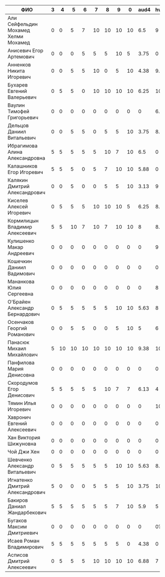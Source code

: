 |                ФИО                   | 3  | 4  | 5  | 6  | 7  | 8  | 9  | 0  | aud4 | hw4 |  m4  | m23r | cqa  |
|--------------------------------------|----|----|----|----|----|----|----|----|------|-----|------|------|------|
| Али Сейфельдин Мохамед Хелми Мохамед | 0  | 0  | 5  | 7  | 10 | 10 | 10 | 10 | 6.5  | 9   | 8    | 8    | 8    |
| Анисевич Егор Артемович              | 0  | 0  | 0  | 5  | 5  | 5  | 10 | 5  | 3.75 | 0   | 1.5  | 4    | 2.75 |
| Анненков Никита Игоревич             | 0  | 0  | 5  | 5  | 10 | 0  | 5  | 10 | 4.38 | 9.5 | 7.45 | 7    | 7.23 |
| Бухарев Евгений Валерьевич           | 0  | 5  | 5  | 0  | 10 | 10 | 10 | 10 | 6.25 | 10  | 8.5  | 8    | 8.25 |
| Ваулин Тимофей Григорьевич           | 0  | 0  | 0  | 0  | 0  | 0  | 0  | 0  | 0    | 6.5 | 3.9  | 7    | 5.45 |
| Дельцов Даниил Витальевич            | 0  | 0  | 5  | 5  | 0  | 5  | 5  | 10 | 3.75 | 8.5 | 6.6  | 7    | 6.8  |
| Ибрагимова Алина Александровна       | 5  | 5  | 5  | 5  | 5  | 10 | 7  | 10 | 6.5  | 0   | 2.6  | 7    | 4.8  |
| Калашников Егор Игоревич             | 5  | 5  | 5  | 0  | 5  | 7  | 10 | 10 | 5.88 | 0   | 2.35 | 9    | 5.68 |
| Калякин Дмитрий Александрович        | 0  | 0  | 5  | 0  | 0  | 5  | 5  | 10 | 3.13 | 9   | 6.65 | 7    | 6.83 |
| Киселев Алексей Игоревич             | 0  | 5  | 5  | 5  | 10 | 10 | 10 | 5  | 6.25 | 8.5 | 7.6  | 8    | 8    |
| Кормилицын Владимир Алексеевич       | 5  | 5  | 10 | 7  | 10 | 7  | 10 | 10 | 8    | 8.5 | 8.3  | 9    | 8.65 |
| Кулишенко Макар Андреевич            | 0  | 0  | 0  | 0  | 0  | 0  | 0  | 0  | 0    | 9   |      | 10   |      |
| Кошечкин Даниил Вадимович            | 0  | 0  | 0  | 0  | 0  | 0  | 0  | 0  | 0    | 0   | 0    | 5    |      |
| Мананкова Юлия Сергеевна             | 0  | 0  | 0  | 0  | 0  | 0  | 0  | 0  | 0    | 8   |      | 9    |      |
| О'Брайен Александр Бернардович       | 0  | 5  | 5  | 5  | 5  | 5  | 10 | 10 | 5.63 | 8   | 7.05 | 7    | 6.9  |
| Осенчаков Георгий Романович          | 0  | 0  | 5  | 5  | 0  | 0  | 5  | 10 | 5    | 6   | 5.6  | 7    | 6.3  |
| Панасюк Михаил Михайлович            | 5  | 10 | 10 | 10 | 10 | 10 | 10 | 10 | 9.38 | 10  | 9.75 | 9    | 9.38 |
| Панфилова Мария Денисовна            | 0  | 0  | 0  | 0  | 0  | 0  | 0  | 0  | 0    | 0   |      | 9    |      |
| Скородумов Егор Денисович            | 5  | 5  | 5  | 5  | 5  | 10 | 7  | 7  | 6.13 | 4   | 4.85 | 8    | 6.43 |
| Тямин Илья Игоревич                  | 0  | 0  | 0  | 0  | 0  | 0  | 0  | 0  | 0    | 10  |      | 9    |      |
| Хавронич Евгений Алексеевич          | 0  | 0  | 0  | 0  | 0  | 0  | 0  | 0  | 0    | 0   |      | 9    |      |
| Хан Виктория Шижуновна               | 0  | 0  | 0  | 0  | 0  | 0  | 0  | 0  | 0    | 0   |      | 9    |      |
| Чой Джи Хен                          | 0  | 0  | 0  | 0  | 0  | 0  | 0  | 0  | 0    | 0   |      | 5    |      |
| Шевченко Александр Витальевич        | 0  | 5  | 5  | 5  | 5  | 5  | 10 | 10 | 5.63 | 8.5 | 7.35 | 9    | 8.18 |
| Игнатенко Дмитрий Александрович      | 5  | 0  | 0  | 0  | 5  | 5  | 5  | 10 | 3.75 | 10  | 7.5  | 7    | 7.25 |
| Бакиров Даниал Жандарбекович         | 5  | 5  | 5  | 5  | 5  | 5  | 7  | 10 | 5.9  | 5   | 5.36 | 7    | 6.18 |
| Бугаков Максим Дмитриевич            | 0  | 0  | 0  | 0  | 0  | 0  | 0  | 0  | 0    | 0?  | 0    | 7    | 3.5  |
| Исаев Роман Владимирович             | 5  | 5  | 5  | 5  | 5  | 5  | 5  | 0  | 4.38 | 0   | 1.75 | 7    | 4.38 |
| Асписов Дмитрий Алексеевич           | 0  | 5  | 5  | 5  | 10 | 10 | 10 | 10 | 6.88 | 7   | 6.95 | 7    | 6.98 |